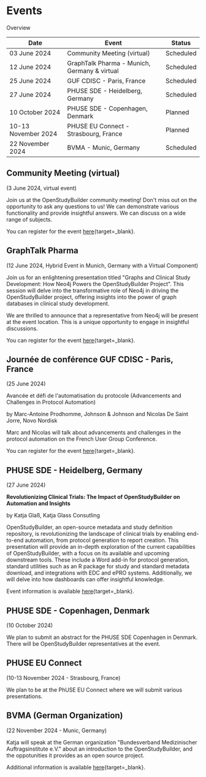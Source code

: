 # Events

Overview

Date | Event | Status 
-- | -- | --
03 June 2024 | Community Meeting (virtual) | Scheduled
12 June 2024 | GraphTalk Pharma - Munich, Germany & virtual | Scheduled
25 June 2024 | GUF CDISC - Paris, France | Scheduled
27 June 2024 | PHUSE SDE - Heidelberg, Germany | Scheduled
10 October 2024 | PHUSE SDE - Copenhagen, Denmark | Planned
10-13 November 2024 | PHUSE EU Connect - Strasbourg, France | Planned
22 November 2024 | BVMA - Munic, Germany | Scheduled


## Community Meeting (virtual)

(3 June 2024, virtual event)

Join us at the OpenStudyBuilder community meeting! Don't miss out on the opportunity to ask any questions to us! We can demonstrate various functionality and provide insightful answers. We can discuss on a wide range of subjects.

You can register for the event [here](https://www.linkedin.com/events/openstudybuildercommunitymeetin7195724693440499713/comments/){target=_blank}.

## GraphTalk Pharma

(12 June 2024, Hybrid Event in Munich, Germany with a Virtual Component)

Join us for an enlightening presentation titled "Graphs and Clinical Study Development: How Neo4j Powers the OpenStudyBuilder Project". This session will delve into the transformative role of Neo4j in driving the OpenStudyBuilder project, offering insights into the power of graph databases in clinical study development.

We are thrilled to announce that a representative from Neo4j will be present at the event location. This is a unique opportunity to engage in insightful discussions.

You can register for the event [here](https://neo4j.com/event/graphtalk-munich-pharma/){target=_blank}.

## Journée de conférence GUF CDISC - Paris, France

(25 June 2024)

Avancée et défi de l'automatisation du protocole (Advancements and Challenges in Protocol Automation)

by Marc-Antoine Prodhomme, Johnson & Johnson and Nicolas De Saint Jorre, Novo Nordisk

Marc and Nicolas will talk about advancements and challenges in the protocol automation on the French User Group Conference.

You can register for the event [here](https://www.tickettailor.com/events/hpitauxuniversitairesdegenvehug/1258089){target=_blank}.

## PHUSE SDE - Heidelberg, Germany

(27 June 2024)

**Revolutionizing Clinical Trials: The Impact of OpenStudyBuilder on Automation and Insights**

by Katja Gla&szlig;, Katja Glass Consutling

OpenStudyBuilder, an open-source metadata and study definition repository, is revolutionizing the landscape of clinical trials by enabling end-to-end automation, from protocol generation to report creation. This presentation will provide an in-depth exploration of the current capabilities of OpenStudyBuilder, with a focus on its available and upcoming downstream tools. These include a Word add-in for protocol generation, standard utilities such as an R package for study and standard metadata download, and integrations with EDC and ePRO systems. Additionally, we will delve into how dashboards can offer insightful knowledge.

Event information is available [here](https://www.phuse-events.org/attend/frontend/reg/thome.csp?pageID=37311&eventID=59){target=_blank}.

## PHUSE SDE - Copenhagen, Denmark

(10 October 2024)

We plan to submit an abstract for the PHUSE SDE Copenhagen in Denmark. There will be OpenStudyBuilder representatives at the event.

## PHUSE EU Connect

(10-13 November 2024 - Strasbourg, France)

We plan to be at the PhUSE EU Connect where we will submit various presentations.

## BVMA (German Organization)

(22 November 2024 - Munic, Germany)

Katja will speak at the German organization "Bundesverband Medizinischer Auftragsinstitute e.V." about an introduction to the OpenStudyBuilder, and the oppotunities it provides as an open source project.

Additional information is available [here](https://www.bvma.de/){target=_blank}.